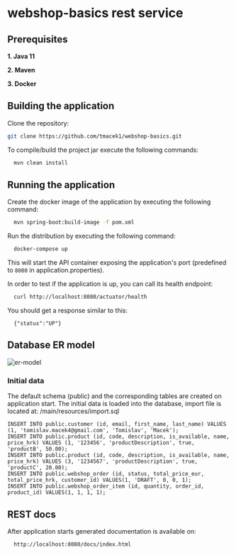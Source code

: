 # webshop-basics rest service

## Prerequisites

**1. Java 11** 

**2. Maven**

**3. Docker**

## Building the application

Clone the repository:
```bash
git clone https://github.com/tmacek1/webshop-basics.git
```

To compile/build the project jar execute the following commands:

```bash
  mvn clean install
```

## Running the application

Create the docker image of the application by executing the following command:

```bash
  mvn spring-boot:build-image -f pom.xml
```

Run the distribution by executing the following command:

```bash
  docker-compose up
```

This will start the API container exposing the application's port
(predefined to `8080` in application.properties).

In order to test if the application is up, you can call its health endpoint:

```bash
  curl http://localhost:8080/actuator/health
```

You should get a response similar to this:

```
  {"status":"UP"}
```

## Database ER model
![er-model](https://user-images.githubusercontent.com/18440632/102690374-441db780-4205-11eb-9577-f5b177d1b666.PNG)

### Initial data
The default schema (public) and the corresponding tables are created on application start.
The initial data is loaded into the database, import file is located at: /main/resources/import.sql

```
INSERT INTO public.customer (id, email, first_name, last_name) VALUES (1, 'tomislav.macek4@gmail.com', 'Tomislav', 'Macek');
INSERT INTO public.product (id, code, description, is_available, name, price_hrk) VALUES (1, '123456', 'productDescription', true, 'productB', 50.00);
INSERT INTO public.product (id, code, description, is_available, name, price_hrk) VALUES (3, '1234567', 'productDescription', true, 'productC', 20.00);
INSERT INTO public.webshop_order (id, status, total_price_eur, total_price_hrk, customer_id) VALUES(1, 'DRAFT', 0, 0, 1);
INSERT INTO public.webshop_order_item (id, quantity, order_id, product_id) VALUES(1, 1, 1, 1);
```



## REST docs

After application starts generated documentation is available on:
```bash
  http://localhost:8080/docs/index.html
```
